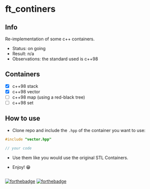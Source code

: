 # ft_continers

## Info

Re-implementation of some c++ containers.

- Status: on going
- Result: n/a
- Observations: the standard used is c++98

## Containers

- [x] c++98 stack
- [x] c++98 vector
- [ ] c++98 map (using a red-black tree)
- [ ] c++98 set

## How to use

- Clone repo and include the `.hpp` of the container you want to use:

```c
#include "vector.hpp"

// your code

```

- Use them like you would use the original STL Containers.

- Enjoy! 😁

##
[![forthebadge](https://forthebadge.com/images/badges/made-with-c-plus-plus.svg)](https://forthebadge.com)
[![forthebadge](https://forthebadge.com/images/badges/check-it-out.svg)](https://forthebadge.com)

